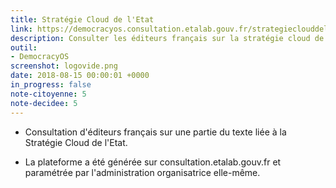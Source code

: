 ```yaml
---
title: Stratégie Cloud de l'Etat
link: https://democracyos.consultation.etalab.gouv.fr/strategieclouddeletat
description: Consulter les éditeurs français sur la stratégie cloud de l'Etat
outil:
- DemocracyOS
screenshot: logovide.png
date: 2018-08-15 00:00:01 +0000
in_progress: false
note-citoyenne: 5
note-decidee: 5
---
```


* Consultation d'éditeurs français sur une partie du texte liée à la Stratégie Cloud de l'Etat.

* La plateforme a été générée sur consultation.etalab.gouv.fr et paramétrée par l'administration organisatrice elle-même.